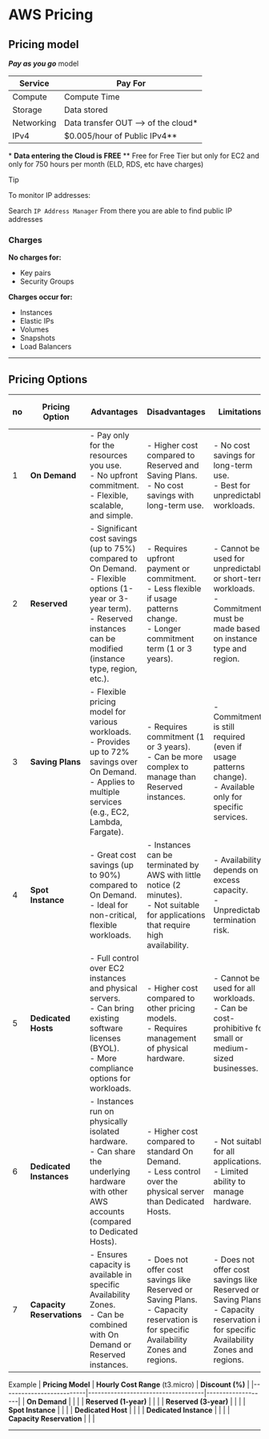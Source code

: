 # AWS Pricing

## Pricing model
***Pay as you go*** model

| Service | Pay For | 
| ------- | ---| 
| Compute | Compute Time |
| Storage | Data stored |
| Networking | Data transfer OUT --> of the cloud* |
| IPv4      | $0.005/hour of Public IPv4** |

\* **Data entering the Cloud is FREE**
\** Free for Free Tier but only for EC2 and only for 750 hours per month (ELD, RDS, etc have charges)

> [!TIP]
> To monitor IP addresses:
>
> Search `IP Address Manager`
> From there you are able to find public IP addresses 


### Charges

**No charges for:**
- Key pairs
- Security Groups

**Charges occur for:**
- Instances
- Elastic IPs
- Volumes
- Snapshots
- Load Balancers

---

## Pricing Options

| no | **Pricing Option**        | **Advantages**                                                                                                                                  | **Disadvantages**                                                                                                                                                                 | **Limitations**                                                                                                                                                                   | **Extra Info**                                                                                                                                                                    | **Examples**                                                                                                                                                      | **Paid/Free**                                                                                                                                      | **Mandatory Things to Know**                                                                                                                                        |
| -- |---------------------------|------------------------------------------------------------------------------------------------------------------------------------------------|------------------------------------------------------------------------------------------------------------------------------------------------------------------------------|-------------------------------------------------------------------------------------------------------------------------------------------------------------------------------------|-------------------------------------------------------------------------------------------------------------------------------------------------------------------------------------|------------------------------------------------------------------------------------------------------------------------------------------------------------------------|-------------------------------------------------------------------------------------------------------------------------------------------------|--------------------------------------------------------------------------------------------------------------------------------------------------------------------------------------------|
| 1  | **On Demand**              | - Pay only for the resources you use.<br>- No upfront commitment.<br>- Flexible, scalable, and simple.                                           | - Higher cost compared to Reserved and Saving Plans.<br>- No cost savings with long-term use.                                                   | - No cost savings for long-term use.<br>- Best for unpredictable workloads.                                                                   | Ideal for startups, small businesses, and testing environments where demand is unpredictable.                                                 | - Temporary applications.<br>- Development environments.<br>- Websites with variable traffic.                                                  | Free                                                                                                                                             | Focuses on innovation, not long-term stability.                                                                                                                 |
| 2  | **Reserved**               | - Significant cost savings (up to 75%) compared to On Demand.<br>- Flexible options (1-year or 3-year term).<br>- Reserved instances can be modified (instance type, region, etc.). | - Requires upfront payment or commitment.<br>- Less flexible if usage patterns change.<br>- Longer commitment term (1 or 3 years).                                            | - Cannot be used for unpredictable or short-term workloads.<br>- Commitment must be made based on instance type and region.                                                    | Can be applied to EC2 instances, RDS, Redshift, and more.                                                                   | - Applications with predictable workloads.<br>- Long-running services.<br>- Dev/Prod environments with steady demand.                                                         | Paid                                                                                                                                            | CentOS Stream is a **rolling release** that precedes RHEL.                                                                                                      |
| 3  | **Saving Plans**           | - Flexible pricing model for various workloads.<br>- Provides up to 72% savings over On Demand.<br>- Applies to multiple services (e.g., EC2, Lambda, Fargate).                       | - Requires commitment (1 or 3 years).<br>- Can be more complex to manage than Reserved instances.                                    | - Commitment is still required (even if usage patterns change).<br>- Available only for specific services.                                | More flexible than Reserved instances and can be applied to different instance families and regions.                                    | - Varied workloads across EC2, Lambda, or Fargate.<br>- Applications that have long-term but flexible usage patterns.                    | Paid                                                                                                                                            | Requires commitment for long-term savings.                                                                                                                       |
| 4  | **Spot Instance**          | - Great cost savings (up to 90%) compared to On Demand.<br>- Ideal for non-critical, flexible workloads.                                         | - Instances can be terminated by AWS with little notice (2 minutes).<br>- Not suitable for applications that require high availability.                                           | - Availability depends on excess capacity.<br>- Unpredictable termination risk.                                                   | Ideal for stateless, fault-tolerant workloads that can be restarted easily.                                                   | - Big Data processing.<br>- CI/CD workloads.<br>- Rendering tasks.                                                              | Free                                                                                                                                             | Instances can be terminated with little notice.                                                                                                                |
| 5  | **Dedicated Hosts**        | - Full control over EC2 instances and physical servers.<br>- Can bring existing software licenses (BYOL).<br>- More compliance options for workloads.                               | - Higher cost compared to other pricing models.<br>- Requires management of physical hardware.                                       | - Cannot be used for all workloads.<br>- Can be cost-prohibitive for small or medium-sized businesses.                              | Suitable for workloads that require full server isolation or compliance needs.                                                     | - Legacy applications requiring physical isolation.<br>- Applications with stringent compliance or licensing requirements.         | Paid                                                                                                                                            | Requires significant investment in management.                                                                                                               |
| 6  | **Dedicated Instances**    | - Instances run on physically isolated hardware.<br>- Can share the underlying hardware with other AWS accounts (compared to Dedicated Hosts).                                    | - Higher cost compared to standard On Demand.<br>- Less control over the physical server than Dedicated Hosts.                                    | - Not suitable for all applications.<br>- Limited ability to manage hardware.                                                       | Ideal for applications that require physical isolation but do not need specific host control.                                        | - Workloads that require isolation from other tenants but don't need specific host control.                                           | Paid                                                                                                                                            | Ideal for compliance-heavy applications.                                                                                                                        |
| 7  | **Capacity Reservations**  | - Ensures capacity is available in specific Availability Zones.<br>- Can be combined with On Demand or Reserved instances.                                                                 | - Does not offer cost savings like Reserved or Saving Plans.<br>- Capacity reservation is for specific Availability Zones and regions.                                       | - Does not offer cost savings like Reserved or Saving Plans.<br>- Capacity reservation is for specific Availability Zones and regions.                                       | Guarantees capacity in specific regions but no cost savings.                                                             | - Critical applications that must run at specific times.<br>- Regulatory compliance workloads. | Free                                                                                                                                             | Guarantees capacity in specific regions but no cost savings.                                                                                                  |

Example
| **Pricing Model**        | **Hourly Cost Range** (t3.micro)    | **Discount (%)**  |
|--------------------------|------------------------------------|-------------------|
| **On Demand**            |                             |                |
| **Reserved (1-year)**    |                 |              |
| **Reserved (3-year)**    |                   |              |
| **Spot Instance**        |                  |                |
| **Dedicated Host**       |                            |               |
| **Dedicated Instance**   |                           |                |
| **Capacity Reservation** |                            |                |


---

